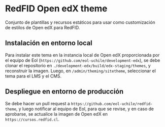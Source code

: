 # RedFID Open edX theme

Conjunto de plantillas y recursos estáticos para usar como customización de estilos de Open edX para RedFID.

## Instalación en entorno local

Para instalar este tema en la instancia local de Open edX proporcionada por el equipo de Eol (`https://github.com/eol-uchile/development-edx`), se debe clonar el repositorio en `./development-edx/build/edx-staging/themes`, y reconstruir la imagen. Luego, en `/admin/theming/sitetheme`, seleccionar el tema para el LMS y el CMS.

## Despliegue en entorno de producción

Se debe hacer un pull request a `https://github.com/eol-uchile/redfid-theme`, y luego notificar al equipo de Eol, para que se revise, y en caso de aprobarse, se actualice la imagen de Open edX en `https://cursos.redfid.cl`.

